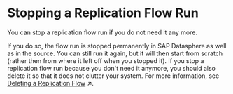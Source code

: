 <!-- loio9819e23a6d4e488681a8cd44f14366a7 -->

# Stopping a Replication Flow Run

You can stop a replication flow run if you do not need it any more.

If you do so, the flow run is stopped permanently in SAP Datasphere as well as in the source. You can still run it again, but it will then start from scratch \(rather then from where it left off when you stopped it\). If you stop a replication flow run because you don't need it anymore, you should also delete it so that it does not clutter your system. For more information, see [Deleting a Replication Flow](https://help.sap.com/viewer/c8a54ee704e94e15926551293243fd1d/cloud/en-US/bdd81ec3fb144bdab7d3a7dc25947efe.html "You can delete a replication flow if you do not need it anymore and thus free up capacity.") :arrow_upper_right:.

